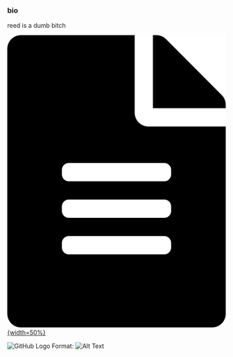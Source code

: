 ### bio
reed is a dumb bitch 

[![button](/photos/file-alt-solid.svg) {width=50%}](https://www.google.com/)

![GitHub Logo](/images/logo.png)
Format: ![Alt Text](url)
